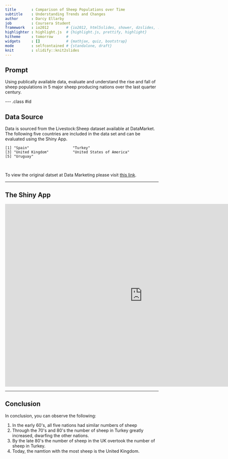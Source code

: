```yaml
---
title       : Comparison of Sheep Populations over Time
subtitle    : Understanding Trends and Changes
author      : Darcy Ellarby
job         : Coursera Student
framework   : io2012        # {io2012, html5slides, shower, dzslides, ...}
highlighter : highlight.js  # {highlight.js, prettify, highlight}
hitheme     : tomorrow      # 
widgets     : []            # {mathjax, quiz, bootstrap}
mode        : selfcontained # {standalone, draft}
knit        : slidify::knit2slides
---
```


## Prompt

Using publically available data, evaluate and understand the rise and fall of sheep populations in 5 major sheep producing nations over the last quarter century.

--- .class #id 

## Data Source

Data is sourced from the Livestock:Sheep dataset available at DataMarket. The following five countries are included in the data set and can be evaluated using the Shiny App.



```
[1] "Spain"                    "Turkey"                  
[3] "United Kingdom"           "United States of America"
[5] "Uruguay"                 
```

<br/>

To view the original datset at Data Marketing please visit <a href="http://datamarket.com/data/set/1164/livestock-sheep#!ds=1164!a2n=7c&display=line" target="_blank">this link</a>.

---

## The Shiny App


<iframe src="https://dellarby.shinyapps.io/CourseraDDP/" style="border: none; width: 900px; height: 600px"></iframe>

---

## Conclusion

In conclusion, you can observe the following:

1. In the early 60's, all five nations had similar numbers of sheep
2. Through the 70's and 80's the number of sheep in Turkey greatly increased, dwarfing the other nations.
3. By the late 80's the number of sheep in the UK overtook the number of sheep in Turkey.
4. Today, the namtion with the most sheep is the United Kingdom.








